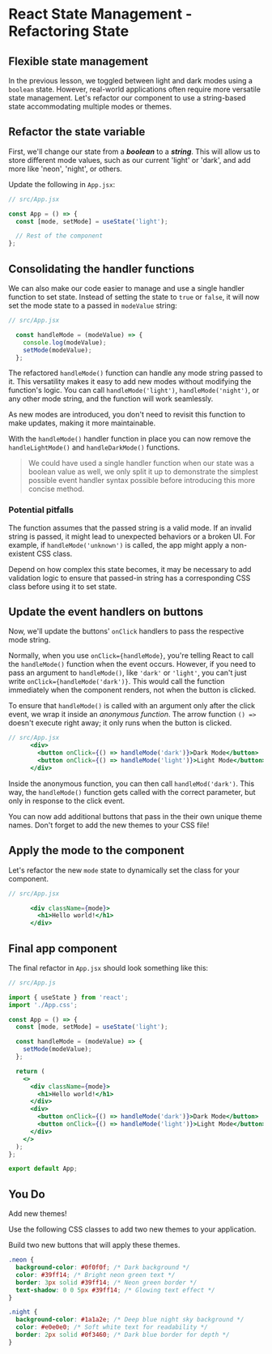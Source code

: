# React State Management - Refactoring State

## Flexible state management
In the previous lesson, we toggled between light and dark modes using a `boolean` state. However, real-world applications often require more versatile state management. Let's refactor our component to use a string-based state accommodating multiple modes or themes. 

## Refactor the state variable
First, we'll change our state from a ***boolean*** to a ***string***. This will allow us to store different mode values, such as our current 'light' or 'dark', and add more like 'neon', 'night', or others. 

Update the following in `App.jsx`:

```jsx
// src/App.jsx

const App = () => {
  const [mode, setMode] = useState('light');

  // Rest of the component
};
```

## Consolidating the handler functions
We can also make our code easier to manage and use a single handler function to set state. Instead of setting the state to `true` or `false`, it will now set the mode state to a passed in `modeValue` string: 

```jsx
// src/App.jsx

  const handleMode = (modeValue) => {
    console.log(modeValue);
    setMode(modeValue);
  };
```

The refactored `handleMode()` function can handle any mode string passed to it. This versatility makes it easy to add new modes without modifying the function's logic. You can call `handleMode('light')`, `handleMode('night')`, or any other mode string, and the function will work seamlessly. 

As new modes are introduced, you don't need to revisit this function to make updates, making it more maintainable. 

With the `handleMode()` handler function in place you can now remove the `handleLightMode()` and `handleDarkMode()` functions.
> We could have used a single handler function when our state was a boolean value as well, we only split it up to demonstrate the simplest possible event handler syntax possible before introducing this more concise method. 

### Potential pitfalls
The function assumes that the passed string is a valid mode. If an invalid string is passed, it might lead to unexpected behaviors or a broken UI. For example, if `handleMode('unknown')` is called, the app might apply a non-existent CSS class. 

Depend on how complex this state becomes, it may be necessary to add validation logic to ensure that passed-in string has a corresponding CSS class before using it to set state. 

## Update the event handlers on buttons
Now, we'll update the buttons' `onClick` handlers to pass the respective mode string. 

Normally, when you use `onClick={handleMode}`, you're telling React to call the `handleMode()` function when the event occurs. However, if you need to pass an argument to `handleMode()`, like `'dark'` or `'light'`, you can't just write `onClick={handleMode('dark')}`. This would call the function immediately when the component renders, not when the button is clicked. 

To ensure that `handleMode()` is called with an argument only after the click event, we wrap it inside an *anonymous function*. The arrow function `() =>` doesn't execute right away; it only runs when the button is clicked. 

```jsx
// src/App.jsx
      <div>
        <button onClick={() => handleMode('dark')}>Dark Mode</button>
        <button onClick={() => handleMode('light')}>Light Mode</button>
      </div>
```

Inside the anonymous function, you can then call `handleMod('dark')`. This way, the `handleMode()` function gets called with the correct parameter, but only in response to the click event. 

You can now add additional buttons that pass in the their own unique theme names. Don't forget to add the new themes to your CSS file!

## Apply the mode to the component
Let's refactor the new `mode` state to dynamically set the class for your component. 

```jsx
// src/App.jsx

      <div className={mode}>
        <h1>Hello world!</h1>
      </div>
```

## Final app component
The final refactor in `App.jsx` should look something like this: 

```jsx
// src/App.js

import { useState } from 'react';
import './App.css';

const App = () => {
  const [mode, setMode] = useState('light');

  const handleMode = (modeValue) => {
    setMode(modeValue);
  };

  return (
    <>
      <div className={mode}>
        <h1>Hello world!</h1>
      </div>
      <div>
        <button onClick={() => handleMode('dark')}>Dark Mode</button>
        <button onClick={() => handleMode('light')}>Light Mode</button>
      </div>
    </>
  );
};

export default App;
```

## You Do
Add new themes!

Use the following CSS classes to add two new themes to your application.

Build two new buttons that will apply these themes.

```css
.neon {
  background-color: #0f0f0f; /* Dark background */
  color: #39ff14; /* Bright neon green text */
  border: 3px solid #39ff14; /* Neon green border */
  text-shadow: 0 0 5px #39ff14; /* Glowing text effect */
}
```
```css
.night {
  background-color: #1a1a2e; /* Deep blue night sky background */
  color: #e0e0e0; /* Soft white text for readability */
  border: 2px solid #0f3460; /* Dark blue border for depth */
}
```